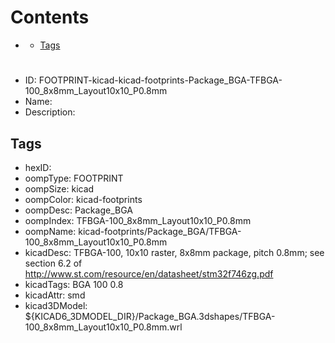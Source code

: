



Contents
========

* [](#)
	* [Tags](#tags)

# 

- ID: FOOTPRINT-kicad-kicad-footprints-Package_BGA-TFBGA-100_8x8mm_Layout10x10_P0.8mm
- Name: 
- Description: 

## Tags

- hexID: 
- oompType: FOOTPRINT
- oompSize: kicad
- oompColor: kicad-footprints
- oompDesc: Package_BGA
- oompIndex: TFBGA-100_8x8mm_Layout10x10_P0.8mm
- oompName: kicad-footprints/Package_BGA/TFBGA-100_8x8mm_Layout10x10_P0.8mm
- kicadDesc: TFBGA-100, 10x10 raster, 8x8mm package, pitch 0.8mm; see section 6.2 of http://www.st.com/resource/en/datasheet/stm32f746zg.pdf
- kicadTags: BGA 100 0.8
- kicadAttr: smd
- kicad3DModel: ${KICAD6_3DMODEL_DIR}/Package_BGA.3dshapes/TFBGA-100_8x8mm_Layout10x10_P0.8mm.wrl
